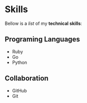 # Skills

Bellow is a _list_ of my **technical skills**:

## Programing Languages
- Ruby
- Go
- Python

## Collaboration
- GitHub
- Git
